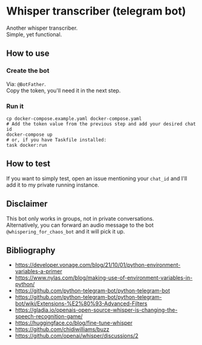# Whisper transcriber (telegram bot)

Another whisper transcriber.  
Simple, yet functional.

## How to use

### Create the bot

Via: `@BotFather`.  
Copy the token, you'll need it in the next step.

### Run it

```shell
cp docker-compose.example.yaml docker-compose.yaml
# Add the token value from the previous step and add your desired chat id
docker-compose up
# or, if you have Taskfile installed:
task docker:run
```

## How to test

If you want to simply test, open an issue mentioning your `chat_id` and I'll add it to my private running instance.

## Disclaimer

This bot only works in groups, not in private conversations.  
Alternatively, you can forward an audio message to the bot `@whispering_for_chaos_bot` and it will pick it up.


## Bibliography

+ https://developer.vonage.com/blog/21/10/01/python-environment-variables-a-primer
+ https://www.nylas.com/blog/making-use-of-environment-variables-in-python/
+ https://github.com/python-telegram-bot/python-telegram-bot
+ https://github.com/python-telegram-bot/python-telegram-bot/wiki/Extensions-%E2%80%93-Advanced-Filters
+ https://gladia.io/openais-open-source-whisper-is-changing-the-speech-recognition-game/
+ https://huggingface.co/blog/fine-tune-whisper
+ https://github.com/chidiwilliams/buzz
+ https://github.com/openai/whisper/discussions/2
